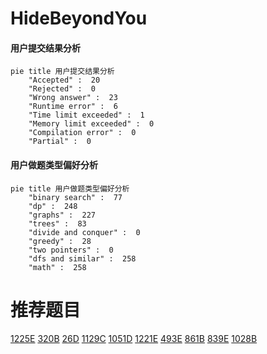 # HideBeyondYou

<!-- tabs:start -->



#### **用户提交结果分析**

```mermaid
pie title 用户提交结果分析
    "Accepted" :  20
    "Rejected" :  0
    "Wrong answer" :  23
    "Runtime error" :  6
    "Time limit exceeded" :  1
    "Memory limit exceeded" :  0
    "Compilation error" :  0
    "Partial" :  0
```

#### **用户做题类型偏好分析**

```mermaid
pie title 用户做题类型偏好分析
    "binary search" :  77
    "dp" :  248
    "graphs" :  227
    "trees" :  83
    "divide and conquer" :  0
    "greedy" :  28
    "two pointers" :  0
    "dfs and similar" :  258
    "math" :  258
```



<!-- tabs:end -->
# 推荐题目
[1225E](https://codeforces.com/contest/1225/problem/E)
[320B](https://codeforces.com/contest/320/problem/B)
[26D](https://codeforces.com/contest/26/problem/D)
[1129C](https://codeforces.com/contest/1129/problem/C)
[1051D](https://codeforces.com/contest/1051/problem/D)
[1221E](https://codeforces.com/contest/1221/problem/E)
[493E](https://codeforces.com/contest/493/problem/E)
[861B](https://codeforces.com/contest/861/problem/B)
[839E](https://codeforces.com/contest/839/problem/E)
[1028B](https://codeforces.com/contest/1028/problem/B)
